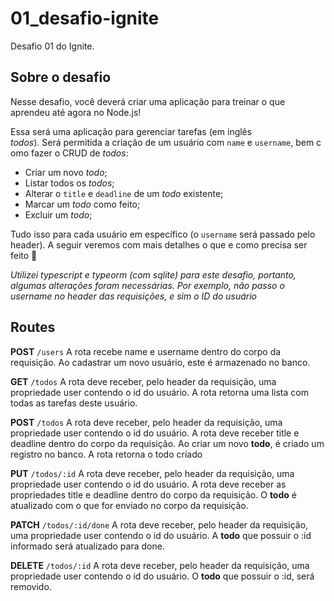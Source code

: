 # 01_desafio-ignite
Desafio 01 do Ignite.

## Sobre o desafio
Nesse desafio, você deverá criar uma aplicação para treinar o que aprendeu até agora no Node.js!

Essa será uma aplicação para gerenciar tarefas (em inglês *todos*). Será permitida a criação de um usuário com `name` e `username`, bem como fazer o CRUD de *todos*:

- Criar um novo *todo*;
- Listar todos os *todos*;
- Alterar o `title` e `deadline` de um *todo* existente;
- Marcar um *todo* como feito;
- Excluir um *todo*;

Tudo isso para cada usuário em específico (o `username` será passado pelo header). A seguir veremos com mais detalhes o que e como precisa ser feito 🚀

*Utilizei typescript e typeorm (com sqlite) para este desafio, portanto, algumas alterações foram necessárias. Por exemplo, não passo o username no header das requisições, e sim o ID do usuário*

## Routes

**POST** `/users`
A rota recebe name e username dentro do corpo da requisição. Ao cadastrar um novo usuário, este é armazenado no banco.

**GET** `/todos`
A rota deve receber, pelo header da requisição, uma propriedade user contendo o id do usuário.
A rota retorna uma lista com todas as tarefas deste usuário.

**POST** `/todos`
A rota deve receber, pelo header da requisição, uma propriedade user contendo o id do usuário.
A rota deve receber title e deadline dentro do corpo da requisição.
Ao criar um novo **todo**, é criado um registro no banco.
A rota retorna o todo criado

**PUT** `/todos/:id`
A rota deve receber, pelo header da requisição, uma propriedade user contendo o id do usuário.
A rota deve receber as propriedades title e deadline dentro do corpo da requisição.
O **todo** é atualizado com o que for enviado no corpo da requisição.

**PATCH** `/todos/:id/done`
A rota deve receber, pelo header da requisição, uma propriedade user contendo o id do usuário.
A **todo** que possuir o :id informado será atualizado para done.

**DELETE** `/todos/:id`
A rota deve receber, pelo header da requisição, uma propriedade user contendo o id do usuário.
O **todo** que possuir o :id, será removido.
